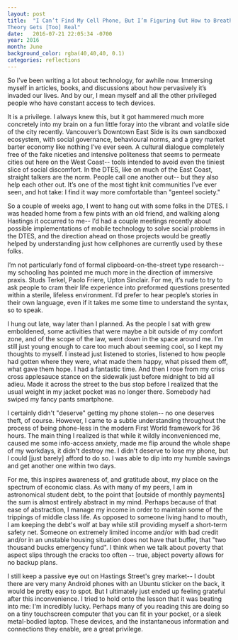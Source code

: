 ```yaml
---
layout: post
title:  "I Can’t Find My Cell Phone, But I’m Figuring Out How to Breathe:
Theory Gets [Too] Real"
date:   2016-07-21 22:05:34 -0700
year: 2016
month: June
background_color: rgba(40,40,40, 0.1)
categories: reflections
---
```


So I’ve been writing a lot about technology, for awhile now. Immersing myself in articles, books, and discussions about how pervasively it’s invaded our lives. And by our, I mean myself and all the other privileged people who have constant access to tech devices.

It is a privilege. I always knew this, but it got hammered much more concretely into my brain on a fun little foray into the vibrant and volatile side of the city recently. Vancouver’s Downtown East Side is its own sandboxed ecosystem, with social governance, behavioural norms, and a grey market barter economy like nothing I’ve ever seen. A cultural dialogue completely free of the fake niceties and intensive politeness that seems to permeate cities out here on the West Coast-- tools intended to avoid even the tiniest slice of social discomfort. In the DTES, like on much of the East Coast, straight talkers are the norm. People call one another out-- but they also help each other out. It’s one of the most tight knit communities I’ve ever seen, and hot take: I find it way more comfortable than "genteel society."

So a couple of weeks ago, I went to hang out with some folks in the DTES. I was headed home from a few pints with an old friend, and walking along Hastings it occurred to me-- I’d had a couple meetings recently about possible implementations of mobile technology to solve social problems in the DTES, and the direction ahead on those projects would be greatly helped by understanding just how cellphones are currently used by these folks. 

I’m not particularly fond of formal clipboard-on-the-street type research-- my schooling has pointed me much more in the direction of immersive praxis. Studs Terkel, Paolo Friere, Upton Sinclair. For me, it’s rude to try to ask people to cram their life experience into preformed questions presented within a sterile, lifeless environment. I’d prefer to hear people’s stories in their own language, even if it takes me some time to understand the syntax, so to speak.

I hung out late, way later than I planned. As the people I sat with grew emboldened, some activities that  were maybe a bit outside of my comfort zone, and of the scope of the law, went down in the space around me. I'm still just young enough to care too much about seeming cool, so I kept my thoughts to myself. I instead just listened to stories, listened to how people had gotten where they were, what made them happy, what pissed them off, what gave them hope. I had a fantastic time. And then I rose from my criss cross applesauce stance on the sidewalk just before midnight to bid all adieu. Made it across the street to the bus stop before I realized that the usual weight in my jacket pocket was no longer there. Somebody had swiped my fancy pants smartphone.


I certainly didn't "deserve" getting my phone stolen-- no one deserves theft, of course. However, I came to a subtle understanding throughout the process of being phone-less in the modern First World framework for 36 hours. The main thing I realized is that while it wildly inconvenienced me, caused me some info-access anxiety, made me flip around the whole shape of my workdays, it didn't destroy me. I didn't deserve to lose my phone, but I could [just barely] afford to do so. I was able to dip into my humble savings and get another one within two days. 

For me, this inspires awareness of, and gratitude about, my place on the spectrum of economic class. As with many of my peers, I am in astronomical student debt, to the point that [outside of monthly payments] the sum is almost entirely abstract in my mind. Perhaps because of that ease of abstraction, I manage my income in order to maintain some of the trippings of middle class life. As opposed to someone living hand to mouth, I am keeping the debt's wolf at bay while still providing myself a short-term safety net. Someone on extremely limited income and/or with bad credit and/or in an unstable housing situation does not have that buffer, that "two thousand bucks emergency fund". I think when we talk about poverty that aspect slips through the cracks too often -- true, abject poverty allows for no backup plans.

I still keep a passive eye out on Hastings Street's grey market-- I doubt there are very many Android phones with an Ubuntu sticker on the back, it would be pretty easy to spot. But I ultimately just ended up feeling grateful after this inconvenience. I tried to hold onto the lesson that it was beating into me: I'm incredibly lucky. Perhaps many of you reading this are doing so on a tiny touchscreen computer that you can fit in your pocket, or a sleek metal-bodied laptop. These devices, and the instantaneous information and connections they enable, are a great privilege. 